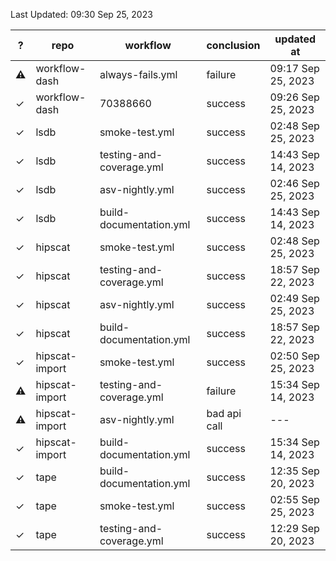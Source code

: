 Last Updated: 09:30 Sep 25, 2023

| ? | repo | workflow | conclusion | updated at |
| - | ---- | -------- | ---------- | ---------- |
| **⚠** | workflow-dash | always-fails.yml | failure | 09:17 Sep 25, 2023 |
| ✓ | workflow-dash | 70388660 | success | 09:26 Sep 25, 2023 |
| ✓ | lsdb | smoke-test.yml | success | 02:48 Sep 25, 2023 |
| ✓ | lsdb | testing-and-coverage.yml | success | 14:43 Sep 14, 2023 |
| ✓ | lsdb | asv-nightly.yml | success | 02:46 Sep 25, 2023 |
| ✓ | lsdb | build-documentation.yml | success | 14:43 Sep 14, 2023 |
| ✓ | hipscat | smoke-test.yml | success | 02:48 Sep 25, 2023 |
| ✓ | hipscat | testing-and-coverage.yml | success | 18:57 Sep 22, 2023 |
| ✓ | hipscat | asv-nightly.yml | success | 02:49 Sep 25, 2023 |
| ✓ | hipscat | build-documentation.yml | success | 18:57 Sep 22, 2023 |
| ✓ | hipscat-import | smoke-test.yml | success | 02:50 Sep 25, 2023 |
| **⚠** | hipscat-import | testing-and-coverage.yml | failure | 15:34 Sep 14, 2023 |
| **⚠** | hipscat-import | asv-nightly.yml | bad api call | --- |
| ✓ | hipscat-import | build-documentation.yml | success | 15:34 Sep 14, 2023 |
| ✓ | tape | build-documentation.yml | success | 12:35 Sep 20, 2023 |
| ✓ | tape | smoke-test.yml | success | 02:55 Sep 25, 2023 |
| ✓ | tape | testing-and-coverage.yml | success | 12:29 Sep 20, 2023 |
